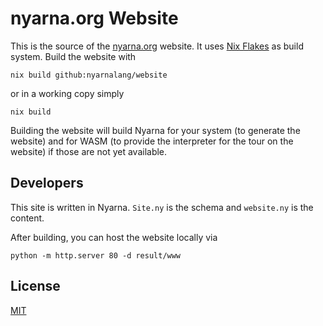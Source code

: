 # nyarna.org Website

This is the source of the [nyarna.org](https://nyarna.org) website.
It uses [Nix Flakes](https://nixos.wiki/wiki/Flakes) as build system.
Build the website with

    nix build github:nyarnalang/website

or in a working copy simply

    nix build

Building the website will build Nyarna for your system (to generate the website) and for WASM (to provide the interpreter for the tour on the website) if those are not yet available.

## Developers

This site is written in Nyarna.
`Site.ny` is the schema and `website.ny` is the content.

After building, you can host the website locally via

    python -m http.server 80 -d result/www

## License

[MIT](/License.md)